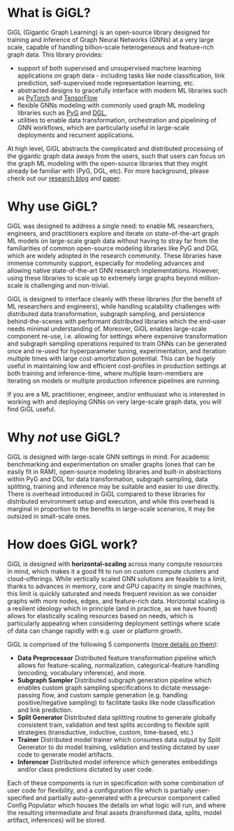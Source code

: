 # What is GiGL?

GiGL (Gigantic Graph Learning) is an open-source library designed for training and inference of Graph Neural Networks (GNNs) at a very large scale, capable of handling billion-scale heterogeneous and feature-rich graph data. This library provides:
- support of both supervised and unsupervised machine learning applications on graph data - including tasks like node classification, link prediction, self-supervised node representation learning, etc.
- abstracted designs to gracefully interface with modern ML libraries such as [PyTorch](https://pytorch.org/) and [TensorFlow](https://www.tensorflow.org/)
- flexible GNNs modeling with commonly used graph ML modeling libraries such as [PyG](https://github.com/pyg-team/pytorch_geometric) and [DGL](https://github.com/dmlc/dgl),
- utilities to enable data transformation, orchestration and pipelining of GNN workflows, which are particularly useful in large-scale deployments and recurrent applications.

At high level, GiGL abstracts the complicated and distributed processing of the gigantic graph data aways from the users, such that users can focus on the graph ML modeling with the open-source libraries that they might already be familiar with (PyG, DGL, etc). For more background, please check out our [research blog]() and [paper]().

# Why use GiGL?

GiGL was designed to address a single need: to enable ML researchers, engineers, and practitioners explore and iterate on state-of-the-art graph ML models on large-scale graph data without having to stray far from the familiarities of common open-source modeling libraries like PyG and DGL which are widely adopted in the research community. These libraries have immense community support, especially for modeling advances and allowing native state-of-the-art GNN research implementations. However, using these libraries to scale up to extremely large graphs beyond million-scale is challenging and non-trivial.

GiGL is designed to interface cleanly with these libraries (for the benefit of ML researchers and engineers), while handling scalability challenges with distributed data transformation, subgraph sampling, and persistence behind-the-scenes with performant distributed libraries which the end-user needs minimal understanding of. Moreover, GiGL enables large-scale component re-use, i.e. allowing for settings where expensive transformation and subgraph sampling operations required to train GNNs can be generated once and re-used for hyperparameter tuning, experimentation, and iteration multiple times with large cost-amortization potential. This can be hugely useful in maintaining low and efficient cost-profiles in production settings at both training and inference-time, where multiple team-members are iterating on models or multiple production inference pipelines are running.

If you are a ML practitioner, engineer, and/or enthusiast who is interested in working with and deploying GNNs on very large-scale graph data, you will find GiGL useful.

# Why *not* use GiGL?

GiGL is designed with large-scale GNN settings in mind. For academic benchmarking and experimentation on smaller graphs (ones that can be easily fit in RAM), open-source modeling libraries and built-in abstractions within PyG and DGL for data transformation, subgraph sampling, data splitting, training and inference may be suitable and easier to use directly.  There is overhead introduced in GiGL compared to these libraries for distributed environment setup and execution, and while this overhead is marginal in proportion to the benefits in large-scale scenarios, it may be outsized in small-scale ones.

# How does GiGL work?

GiGL is designed with **horizontal-scaling** across many compute resources in mind, which makes it a good fit to run on custom compute clusters and cloud-offerings. While vertically scaled GNN solutions are feasible to a limit, thanks to advances in memory, core and GPU capacity in single machines, this limit is quickly saturated and needs frequent revision as we consider graphs with more nodes, edges, and feature-rich data. Horizontal scaling is a resilient ideology which in principle (and in practice, as we have found) allows for elastically scaling resources based on needs, which is particularly appealing when considering deployment settings where scale of data can change rapidly with e.g. user or platform growth.

GiGL is comprised of the following 5 components ([more details on them](.components.md)):
- **Data Preprocessor** Distributed feature transformation pipeline which allows for feature-scaling, normalization, categorical-feature handling (encoding, vocabulary inference), and more.
- **Subgraph Sampler** Distributed subgraph generation pipeline which enables custom graph sampling specifications to dictate message-passing flow, and custom sample generation (e.g. handling positive/negative sampling) to facilitate tasks like node classification and link prediction.
- **Split Generator** Distributed data splitting routine to generate globally consistent train, validation and test splits according to flexible split strategies (transductive, inductive, custom, time-based, etc.)
- **Trainer** Distributed model trainer which consumes data output by Split Generator to do model training, validation and testing dictated by user code to generate model artifacts.
- **Inferencer** Distributed model inference which generates embeddings and/or class predictions dictated by user code.

Each of these components is run in specification with some combination of user code for flexibility, and a configuration file which is partially user-specified and partially auto-generated with a precursor component called Config Populator which houses the details on what logic will run, and where the resulting intermediate and final assets (transformed data, splits, model artifact, inferences) will be stored.

